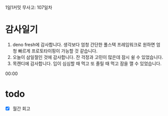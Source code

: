 1일1커밋 무사고: 107일차

# 감사일기

1. deno fresh에 감사합니다. 생각보다 엄청 간단한 풀스택 프레임워크로 원하면 엄청 빠르게 프로토타이핑이 가능할 것 같습니다.
2. 오늘이 삼일절인 것에 감사합니다. 잔 걱정과 고민이 많은데 잠시 쉴 수 있었습니다.
3. 목캔디에 감사합니다. 입이 심심할 때 먹고 또 졸릴 때 먹고 잠을 깰 수 있었습니다.

00:00

# todo

- [x] 월간 회고
